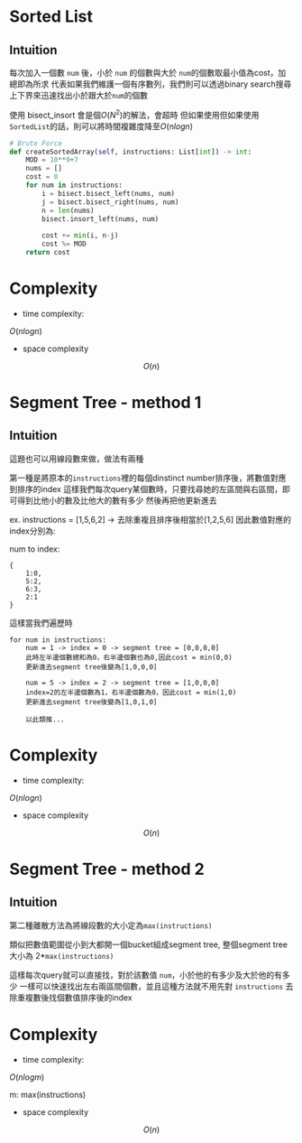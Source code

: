 # Sorted List

## Intuition

每次加入一個數 `num` 後，小於 `num` 的個數與大於 `num`的個數取最小值為cost，加總即為所求
代表如果我們維護一個有序數列，我們則可以透過binary search搜尋上下界來迅速找出小於跟大於`num`的個數

使用 bisect_insort 會是個$O(N^2)$的解法，會超時
但如果使用但如果使用`SortedList`的話，則可以將時間複雜度降至$O(nlogn)$

```python
# Brute Force
def createSortedArray(self, instructions: List[int]) -> int:
    MOD = 10**9+7
    nums = []
    cost = 0
    for num in instructions:
        i = bisect.bisect_left(nums, num)
        j = bisect.bisect_right(nums, num)
        n = len(nums)
        bisect.insort_left(nums, num)
    
        cost += min(i, n-j)
        cost %= MOD
    return cost
```

# Complexity

- time complexity:

$O(nlogn)$

- space complexity

$$O(n)$$

# Segment Tree - method 1

## Intuition

這題也可以用線段數來做，做法有兩種

第一種是將原本的`instructions`裡的每個dinstinct number排序後，將數值對應到排序的index
這樣我們每次query某個數時，只要找尋她的左區間與右區間，即可得到比他小的數及比他大的數有多少
然後再把他更新進去

ex. instructions = [1,5,6,2] -> 去除重複且排序後相當於[1,2,5,6]
因此數值對應的index分別為:

num to index:
```
{
    1:0,
    5:2,
    6:3,
    2:1
}
```

這樣當我們遍歷時
```
for num in instructions:
    num = 1 -> index = 0 -> segment tree = [0,0,0,0]
    此時左半邊個數總和為0，右半邊個數也為0,因此cost = min(0,0)
    更新進去segment tree後變為[1,0,0,0]

    num = 5 -> index = 2 -> segment tree = [1,0,0,0]
    index=2的左半邊個數為1，右半邊個數為0，因此cost = min(1,0)
    更新進去segment tree後變為[1,0,1,0]

    以此類推...
```

# Complexity

- time complexity:

$O(nlogn)$

- space complexity

$$O(n)$$

# Segment Tree - method 2

## Intuition

第二種離散方法為將線段數的大小定為`max(instructions)`

類似把數值範圍從小到大都開一個bucket組成segment tree, 整個segment tree大小為 2*`max(instructions)`

這樣每次query就可以直接找，對於該數值 `num`，小於他的有多少及大於他的有多少
一樣可以快速找出左右兩區間個數，並且這種方法就不用先對 `instructions` 去除重複數後找個數值排序後的index

# Complexity

- time complexity:

$O(nlogm)$

m: max(instructions)

- space complexity

$$O(n)$$